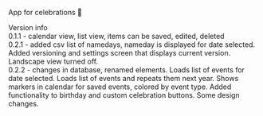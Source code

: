App for celebrations 🎉

Version info <br>
0.1.1 - calendar view, list view, items can be saved, edited, deleted <br>
0.2.1 - added csv list of namedays, nameday is displayed for date selected.  <br>
Added versioning and settings screen that displays current version. Landscape view turned off. <br>
0.2.2 - changes in database, renamed elements. Loads list of events for date selected. Loads list of events and repeats them next year. Shows markers in calendar for saved events, colored by event type. Added functionality to birthday and custom celebration buttons. Some design changes. <br>
